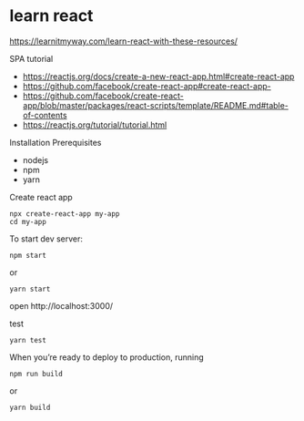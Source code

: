 # learn react

https://learnitmyway.com/learn-react-with-these-resources/



SPA tutorial

* https://reactjs.org/docs/create-a-new-react-app.html#create-react-app
* https://github.com/facebook/create-react-app#create-react-app-
* https://github.com/facebook/create-react-app/blob/master/packages/react-scripts/template/README.md#table-of-contents
* https://reactjs.org/tutorial/tutorial.html

Installation Prerequisites
* nodejs
* npm
* yarn

Create react app

    npx create-react-app my-app
    cd my-app

To start dev server:     
    
    npm start
or

    yarn start

open  http://localhost:3000/


test

    yarn test

When you’re ready to deploy to production, running 

    npm run build 

or

    yarn build